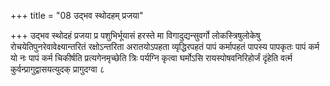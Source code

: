 +++
title = "08 उद्भव स्थोदहम् प्रजया"

+++
उद्भव स्थोदहं प्रजया प्र पशुभिर्भूयासं हरस्ते मा विगादुद्यन्सुवर्गो लोकस्त्रिषुलोकेषु रोचयेतिपुनरेवावेक्ष्यान्तरितं रक्षोऽन्तरिता अरातयोऽपहता व्यृद्धिरपहतं पापं कर्मापहतं पापस्य पापकृतः पापं कर्म यो नः पापं कर्म चिकीर्षति प्रत्यगेनमृच्छेति त्रिः पर्यग्नि कृत्वा घर्मोऽसि रायस्पोषवनिरिहोर्जं दृंहेति वर्त्म कुर्वन्प्रागुद्वासयत्युदक् प्रागुदग्वा ८